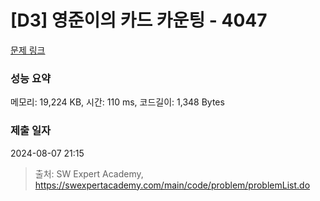 # [D3] 영준이의 카드 카운팅 - 4047 

[문제 링크](https://swexpertacademy.com/main/code/problem/problemDetail.do?contestProbId=AWIsY84KEPMDFAWN) 

### 성능 요약

메모리: 19,224 KB, 시간: 110 ms, 코드길이: 1,348 Bytes

### 제출 일자

2024-08-07 21:15



> 출처: SW Expert Academy, https://swexpertacademy.com/main/code/problem/problemList.do
